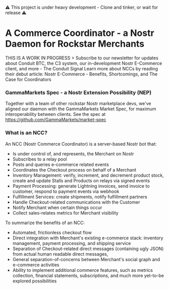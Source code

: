 ⚠️ This project is under heavy development - Clone and tinker, or wait for release ⚠️

# A Commerce Coordinator - a Nostr Daemon for Rockstar Merchants

THIS IS A WORK IN PROGRESS > Subscribe to our newsletter for updates about Conduit BTC, the C3 system, our in-development Nostr E-Commerce client, and more - The Conduit Signal
Learn more about NCCs by reading their debut article: Nostr E-Commerce - Benefits, Shortcomings, and The Case for Coordinators

### GammaMarkets Spec - a Nostr Extension Possibility (NEP)
Together with a team of other rockstar Nostr marketplace devs, we've aligned our daemon with the GammaMarkets Market Spec, for maximum interoperability between clients. See the spec at https://github.com/GammaMarkets/market-spec

### What is an NCC?

An NCC (Nostr Commerce Coordinator) is a server-based Nostr bot that:

- Is under control of, and represents, the Merchant on Nostr
- Subscribes to a relay pool
- Posts and queries e-commerce related events
- Coordinates the Checkout process on behalf of a Merchant
- Inventory Management: verify, increment, and decrement product stock, create and update Stalls and Products on relays via signed events
- Payment Processing: generate Lightning invoices, send invoice to customer, respond to payment events via webhook
- Fulfillment Services: create shipments, notify fulfillment partners
- Handle Checkout-related communications with the Customer
- Notify Merchant when certain things occur
- Collect sales-relates metrics for Merchant visibility

To summarize the benefits of an NCC:

- Automated, frictionless checkout flow
- Direct integration with Merchant's existing e-commerce stack: inventory management, payment processing, and shipping service
- Separation of Checkout-related direct messages (containing ugly JSON) from actual human readable direct messages,
- General separation-of-concerns between Merchant's social graph and e-commerce activities
- Ability to implement additional commerce features, such as metrics collection, financial statements, subscriptions, and much more yet-to-be explored possibilities

